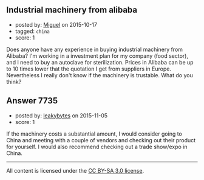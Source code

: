 ## Industrial machinery from alibaba

- posted by: [Miguel](https://stackexchange.com/users/365665/miguel) on 2015-10-17
- tagged: `china`
- score: 1

<p>Does anyone have any experience in buying industrial machinery from Alibaba? I'm working in a investment plan for my company (food sector), and I need to buy an autoclave for sterilization. Prices in Alibaba can be up to 10 times lower that the quotation I get from suppliers in Europe. Nevertheless I really don't know if the machinery is trustable. What do you think?</p>



## Answer 7735

- posted by: [leakybytes](https://stackexchange.com/users/5172084/leakybytes) on 2015-11-05
- score: 1

<p>If the machinery costs a substantial amount, I would consider going to China and meeting with a couple of vendors and checking out their product for yourself. I would also recommend checking out a trade show/expo in China.</p>




---

All content is licensed under the [CC BY-SA 3.0 license](https://creativecommons.org/licenses/by-sa/3.0/).
